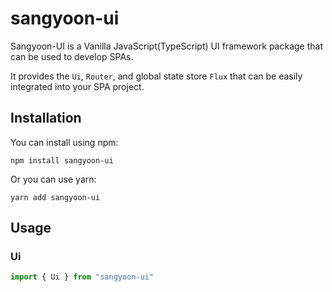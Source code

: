 # sangyoon-ui

Sangyoon-UI is a Vanilla JavaScript(TypeScript) UI framework package that can be used to develop SPAs.

It provides the `Ui`, `Router`, and global state store `Flux` that can be easily integrated into your SPA project.

## Installation

You can install using npm:

```
npm install sangyoon-ui
```

Or you can use yarn:

```
yarn add sangyoon-ui
```

## Usage

### Ui

```ts
import { Ui } from "sangyoon-ui"
```
